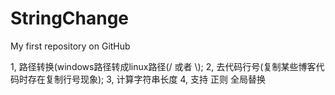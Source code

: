 StringChange
============

My first repository on GitHub


1, 路径转换(windows路径转成linux路径(/  或者 \\);
2, 去代码行号(复制某些博客代码时存在复制行号现象);
3, 计算字符串长度
4, 支持 正则 全局替换
